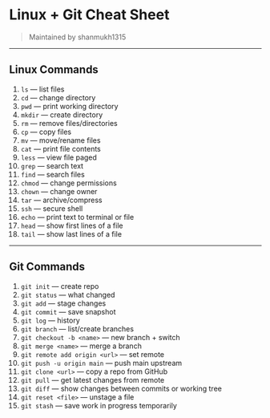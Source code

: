 # Linux + Git Cheat Sheet

> Maintained by shanmukh1315

---

## Linux Commands 

1. `ls` — list files  
2. `cd` — change directory  
3. `pwd` — print working directory  
4. `mkdir` — create directory  
5. `rm` — remove files/directories  
6. `cp` — copy files  
7. `mv` — move/rename files  
8. `cat` — print file contents  
9. `less` — view file paged  
10. `grep` — search text  
11. `find` — search files  
12. `chmod` — change permissions  
13. `chown` — change owner  
14. `tar` — archive/compress  
15. `ssh` — secure shell  
16. `echo` — print text to terminal or file  
17. `head` — show first lines of a file  
18. `tail` — show last lines of a file  

---

## Git Commands 

1. `git init` — create repo  
2. `git status` — what changed  
3. `git add` — stage changes  
4. `git commit` — save snapshot  
5. `git log` — history  
6. `git branch` — list/create branches  
7. `git checkout -b <name>` — new branch + switch  
8. `git merge <name>` — merge a branch  
9. `git remote add origin <url>` — set remote  
10. `git push -u origin main` — push main upstream  
11. `git clone <url>` — copy a repo from GitHub  
12. `git pull` — get latest changes from remote  
13. `git diff` — show changes between commits or working tree  
14. `git reset <file>` — unstage a file  
15. `git stash` — save work in progress temporarily  

